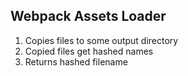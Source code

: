 ## Webpack Assets Loader

1. Copies files to some output directory
2. Copied files get hashed names
3. Returns hashed filename
